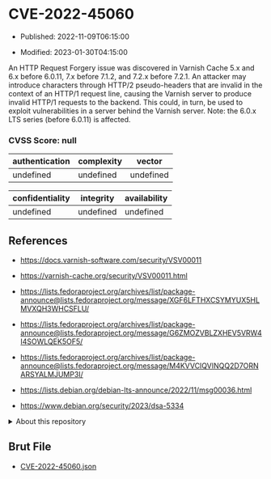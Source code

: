 # CVE-2022-45060

- Published: 2022-11-09T06:15:00

- Modified: 2023-01-30T04:15:00

An HTTP Request Forgery issue was discovered in Varnish Cache 5.x and 6.x before 6.0.11, 7.x before 7.1.2, and 7.2.x before 7.2.1. An attacker may introduce characters through HTTP/2 pseudo-headers that are invalid in the context of an HTTP/1 request line, causing the Varnish server to produce invalid HTTP/1 requests to the backend. This could, in turn, be used to exploit vulnerabilities in a server behind the Varnish server. Note: the 6.0.x LTS series (before 6.0.11) is affected.

### CVSS Score: **null**

| authentication | complexity | vector |
| --- | --- | --- |
| undefined | undefined | undefined |

| confidentiality | integrity | availability |
| --- | --- | --- |
| undefined | undefined | undefined |

## References

* https://docs.varnish-software.com/security/VSV00011

* https://varnish-cache.org/security/VSV00011.html

* https://lists.fedoraproject.org/archives/list/package-announce@lists.fedoraproject.org/message/XGF6LFTHXCSYMYUX5HLMVXQH3WHCSFLU/

* https://lists.fedoraproject.org/archives/list/package-announce@lists.fedoraproject.org/message/G6ZMOZVBLZXHEV5VRW4I4SOWLQEK5OF5/

* https://lists.fedoraproject.org/archives/list/package-announce@lists.fedoraproject.org/message/M4KVVCIQVINQQ2D7ORNARSYALMJUMP3I/

* https://lists.debian.org/debian-lts-announce/2022/11/msg00036.html

* https://www.debian.org/security/2023/dsa-5334

<details>
<summary>About this repository</summary> 

  This repository is part of the project [Live Hack CVE](https://github.com/Live-Hack-CVE). Main website can be found [www.live-hack.org](https://www.live-hack.org) 
  
  Made by [Sn0wAlice](https://github.com/Sn0wAlice) for the people that care about security and need to have a feed of the latest CVEs. Hope you enjoy it, don't forget to star the repo and follow me on [Twitter](https://twitter.com/Sn0wAlice) and [Github](https://github.com/Sn0wAlice). And that is my [personnal website](https://www.alice-snow.me/)

  - [Home Page](https://github.com/Live-Hack-CVE)
  - [Framework](https://github.com/Live-Hack-CVE/cve-framework)
  - [CVE database](https://github.com/Live-Hack-CVE/full_database)
  - [Changelog](https://github.com/Live-Hack-CVE/Changelog)
</details>

## Brut File

* [CVE-2022-45060.json](https://raw.githubusercontent.com/Live-Hack-CVE/full_database/main/cves/2022/CVE-2022-45060.json)

